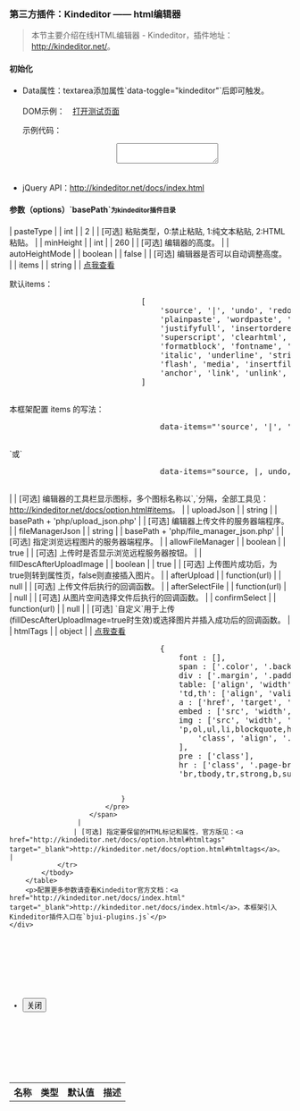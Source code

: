 <script type="text/javascript">
    function doc_kindeditor_dialog_onload($dialog) {
        $dialog.find('pre').addClass('brush: html')
        SyntaxHighlighter.highlight()
    }
</script>
<div class="bjui-pageContent">
    <div class="bjui-doc">
        <h3 class="page-header">第三方插件：Kindeditor —— html编辑器</h3>
        <blockquote>
            <p>本节主要介绍在线HTML编辑器 - Kindeditor，插件地址：<a href="http://kindeditor.net/" target="_blank">http://kindeditor.net/</a>。</p>
        </blockquote>
        <h4>初始化</h4>
        <ul>
            <li>Data属性：textarea添加属性`data-toggle="kindeditor"`后即可触发。<br>
                <br><span class="label label-default">DOM示例：</span>　<a href="doc/plugin/myeditor.html" data-toggle="dialog" data-id="myeditor" data-title="我的Kindeditor页面" data-width="800" data-height="400">打开测试页面</a><br>
                <p>示例代码：</p>
                <pre class="brush: html">
                    <textarea data-toggle="kindeditor" data-items="fontname, fontsize, |, forecolor, hilitecolor, bold, italic, underline, removeformat, |, justifyleft, justifycenter, justifyright, insertorderedlist, insertunorderedlist, |, emoticons, image, link"></textarea>
                </pre>
            </li>
            <li>jQuery API：<a href="http://kindeditor.net/docs/index.html" target="_blank">http://kindeditor.net/docs/index.html</a></li>
        </ul>
        <h4>参数（options）`basePath`<small>为kindeditor插件目录</small></h4>
        <table class="table table-bordered table-striped table-hover">
            <thead>
                <tr>
                    <th>名称</th>
                    <th>类型</th>
                    <th>默认值</th>
                    <th>描述</th>
                </tr>
            </thead>
            <tbody>
                <tr>
                    | pasteType |
                    | int |
                    | 2 |
                    | [可选] 粘贴类型，0:禁止粘贴, 1:纯文本粘贴, 2:HTML粘贴。 |
                </tr>
                <tr>
                    | minHeight |
                    | int |
                    | 260 |
                    | [可选] 编辑器的高度。 |
                </tr>
                <tr>
                    | autoHeightMode |
                    | boolean |
                    | false |
                    | [可选] 编辑器是否可以自动调整高度。 |
                </tr>
                <tr>
                    | items |
                    | string |
                    | 
                        <a href="javascript:;" data-toggle="dialog" data-target="#doc-kindeditor-items" data-id="dialog-doc-items" data-width="800" data-height="320" data-on-load="doc_kindeditor_dialog_onload" data-title="默认items">点我查看</a>
                        <span id="doc-kindeditor-items" class="hide">
                            <p>默认items：</p>
                            <pre>
                            [
                                'source', '|', 'undo', 'redo', '|', 'preview', 'print', 'template', 'code', 'cut', 'copy', 'paste',
                                'plainpaste', 'wordpaste', '|', 'justifyleft', 'justifycenter', 'justifyright',
                                'justifyfull', 'insertorderedlist', 'insertunorderedlist', 'indent', 'outdent', 'subscript',
                                'superscript', 'clearhtml', 'quickformat', 'selectall', '|', 'fullscreen', '/',
                                'formatblock', 'fontname', 'fontsize', '|', 'forecolor', 'hilitecolor', 'bold',
                                'italic', 'underline', 'strikethrough', 'lineheight', 'removeformat', '|', 'image', 'multiimage',
                                'flash', 'media', 'insertfile', 'table', 'hr', 'emoticons', 'baidumap', 'pagebreak',
                                'anchor', 'link', 'unlink', '|', 'about'
                            ]
                            </pre>
                            <p>本框架配置 items 的写法：</p>
                            <pre>
                                data-items="'source', '|', 'undo', 'redo', '|', 'preview', 'print', 'template'"
                            </pre>
                            <p>`或`</p>
                            <pre>
                                data-items="source, |, undo, redo, |, preview, print, template"
                            </pre>
                        </span>
                     |
                    | [可选] 编辑器的工具栏显示图标，多个图标名称以`,`分隔，全部工具见：<a href="http://kindeditor.net/docs/option.html#items" target="_blank">http://kindeditor.net/docs/option.html#items</a>。 |
                </tr>
                <tr>
                    | uploadJson |
                    | string |
                    | basePath + 'php/upload_json.php' |
                    | [可选] 编辑器上传文件的服务器端程序。 |
                </tr>
                <tr>
                    | fileManagerJson |
                    | string |
                    | basePath + 'php/file_manager_json.php' |
                    | [可选] 指定浏览远程图片的服务器端程序。 |
                </tr>
                <tr>
                    | allowFileManager |
                    | boolean |
                    | true |
                    | [可选] 上传时是否显示浏览远程服务器按钮。 |
                </tr>
                <tr>
                    | fillDescAfterUploadImage |
                    | boolean |
                    | true |
                    | [可选] 上传图片成功后，为true则转到属性页，false则直接插入图片。 |
                </tr>
                <tr>
                    | afterUpload |
                    | function(url) |
                    | null |
                    | [可选] 上传文件后执行的回调函数。 |
                </tr>
                <tr>
                    | afterSelectFile |
                    | function(url) |
                    | null |
                    | [可选] 从图片空间选择文件后执行的回调函数。 |
                </tr>
                <tr>
                    | confirmSelect |
                    | function(url) |
                    | null |
                    | [可选] `自定义`用于上传(fillDescAfterUploadImage=true时生效)或选择图片并插入成功后的回调函数。 |
                </tr>
                <tr>
                    | htmlTags |
                    | object |
                    | <a href="javascript:;" data-toggle="dialog" data-target="#doc-kindeditor-htmltags" data-id="dialog-doc-htmltags" data-width="700" data-height="320" data-on-load="doc_kindeditor_dialog_onload" data-title="默认htmlTags">点我查看</a>
                        <span id="doc-kindeditor-htmltags" class="hide">
                            <pre>
                                {
                                    font : [],
                                    span : ['.color', '.background-color', '.font-size', '.font-family'],
                                    div : ['.margin', '.padding', '.text-align'],
                                    table: ['align', 'width'],
                                    'td,th': ['align', 'valign', 'width', 'height', 'colspan', 'rowspan'],
                                    a : ['href', 'target', 'name'],
                                    embed : ['src', 'width', 'height', 'type', 'loop', 'autostart', 'quality', '.width', '.height', 'align', 'allowscriptaccess'],
                                    img : ['src', 'width', 'height', 'border', 'alt', 'title', 'align', '.width', '.height', '.border'],
                                    'p,ol,ul,li,blockquote,h1,h2,h3,h4,h5,h6' : [
                                        'class', 'align', '.text-align', '.color', '.font-weight', '.font-style', '.text-decoration', '.vertical-align', '.text-indent', '.margin-left'
                                    ],
                                    pre : ['class'],
                                    hr : ['class', '.page-break-after'],
                                    'br,tbody,tr,strong,b,sub,sup,em,i,u,strike,s,del' : []
                                    
                                }
                            </pre>
                        </span>
                     |
                    | [可选] 指定要保留的HTML标记和属性，官方版见：<a href="http://kindeditor.net/docs/option.html#htmltags" target="_blank">http://kindeditor.net/docs/option.html#htmltags</a>。 |
                </tr>
            </tbody>
        </table>
        <p>配置更多参数请查看Kindeditor官方文档：<a href="http://kindeditor.net/docs/index.html" target="_blank">http://kindeditor.net/docs/index.html</a>，本框架引入Kindeditor插件入口在`bjui-plugins.js`</p>
    </div>
</div>
<div class="bjui-pageFooter">
    <ul>
        <li><button type="button" class="btn-close" data-icon="close">关闭</button></li>
    </ul>
</div>

